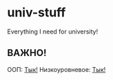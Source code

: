 # univ-stuff
Everything I need for university!

## ВАЖНО!
ООП: [Тык!](https://docs.google.com/spreadsheets/d/1gVt2-hvvPf_0aeIwd6_hgVTAAC_t-f0GtN66a-lxouc/edit?gid=0#gid=0)
Низкоуровневое: [Тык!](https://drive.google.com/drive/folders/1hd59cbb9ZVgZU2zz21jv-ZM7ogdSkE2P?usp=sharing)

